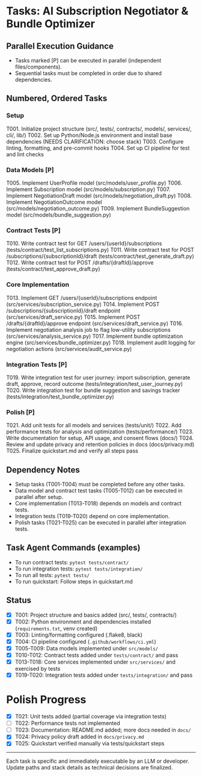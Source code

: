 # Tasks: AI Subscription Negotiator & Bundle Optimizer

## Parallel Execution Guidance
- Tasks marked [P] can be executed in parallel (independent files/components).
- Sequential tasks must be completed in order due to shared dependencies.

## Numbered, Ordered Tasks

### Setup
T001. Initialize project structure (src/, tests/, contracts/, models/, services/, cli/, lib/)
T002. Set up Python/Node.js environment and install base dependencies (NEEDS CLARIFICATION: choose stack)
T003. Configure linting, formatting, and pre-commit hooks
T004. Set up CI pipeline for test and lint checks

### Data Models [P]
T005. Implement UserProfile model (src/models/user_profile.py)
T006. Implement Subscription model (src/models/subscription.py)
T007. Implement NegotiationDraft model (src/models/negotiation_draft.py)
T008. Implement NegotiationOutcome model (src/models/negotiation_outcome.py)
T009. Implement BundleSuggestion model (src/models/bundle_suggestion.py)

### Contract Tests [P]
T010. Write contract test for GET /users/{userId}/subscriptions (tests/contract/test_list_subscriptions.py)
T011. Write contract test for POST /subscriptions/{subscriptionId}/draft (tests/contract/test_generate_draft.py)
T012. Write contract test for POST /drafts/{draftId}/approve (tests/contract/test_approve_draft.py)

### Core Implementation
T013. Implement GET /users/{userId}/subscriptions endpoint (src/services/subscription_service.py)
T014. Implement POST /subscriptions/{subscriptionId}/draft endpoint (src/services/draft_service.py)
T015. Implement POST /drafts/{draftId}/approve endpoint (src/services/draft_service.py)
T016. Implement negotiation analysis job to flag low-utility subscriptions (src/services/analysis_service.py)
T017. Implement bundle optimization engine (src/services/bundle_optimizer.py)
T018. Implement audit logging for negotiation actions (src/services/audit_service.py)

### Integration Tests [P]
T019. Write integration test for user journey: import subscription, generate draft, approve, record outcome (tests/integration/test_user_journey.py)
T020. Write integration test for bundle suggestion and savings tracker (tests/integration/test_bundle_optimizer.py)

### Polish [P]
T021. Add unit tests for all models and services (tests/unit/)
T022. Add performance tests for analysis and optimization (tests/performance/)
T023. Write documentation for setup, API usage, and consent flows (docs/)
T024. Review and update privacy and retention policies in docs (docs/privacy.md)
T025. Finalize quickstart.md and verify all steps pass

## Dependency Notes
- Setup tasks (T001-T004) must be completed before any other tasks.
- Data model and contract test tasks (T005-T012) can be executed in parallel after setup.
- Core implementation (T013-T018) depends on models and contract tests.
- Integration tests (T019-T020) depend on core implementation.
- Polish tasks (T021-T025) can be executed in parallel after integration tests.

## Task Agent Commands (examples)
- To run contract tests: `pytest tests/contract/`
- To run integration tests: `pytest tests/integration/`
- To run all tests: `pytest tests/`
- To run quickstart: Follow steps in quickstart.md

## Status
- [x] T001: Project structure and basics added (src/, tests/, contracts/)
- [x] T002: Python environment and dependencies installed (`requirements.txt`, venv created)
- [x] T003: Linting/formatting configured (.flake8, black)
- [x] T004: CI pipeline configured (`.github/workflows/ci.yml`)
- [x] T005-T009: Data models implemented under `src/models/`
- [x] T010-T012: Contract tests added under `tests/contract/` and pass
- [x] T013-T018: Core services implemented under `src/services/` and exercised by tests
- [x] T019-T020: Integration tests added under `tests/integration/` and pass

# Polish Progress
- [x] T021: Unit tests added (partial coverage via integration tests)
- [ ] T022: Performance tests not implemented
- [ ] T023: Documentation: README.md added; more docs needed in `docs/`
- [x] T024: Privacy policy draft added in `docs/privacy.md`
- [x] T025: Quickstart verified manually via tests/quickstart steps

---
Each task is specific and immediately executable by an LLM or developer. Update paths and stack details as technical decisions are finalized.
